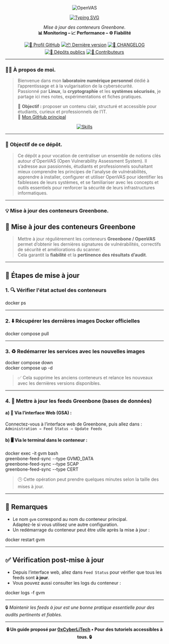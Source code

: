 <div align="center">

  ![OpenVAS](./images/OpenVAS.png)

  <a href="https://github.com/0xCyberLiTech">
    <img src="https://readme-typing-svg.herokuapp.com?font=Fira+Code&size=32&pause=1000&color=D14A4A&center=true&vCenter=true&width=650&lines=AUDIT+DE+SÉCURITÉ+AUTOMATISÉ;Identifier+•+Analyser+•+Sécuriser;OpenVAS+•+Pentesting+•+Rapports" alt="Typing SVG" />
  </a>
  
  <p align="center">
    <em>Mise à jour des conteneurs Greenbone.</em><br>
    <b>📊 Monitoring – 📈 Performance – ⚙️ Fiabilité</b>
  </p>
  
  [![🔗 Profil GitHub](https://img.shields.io/badge/Profil-GitHub-181717?logo=github&style=flat-square)](https://github.com/0xCyberLiTech)
  [![📦 Dernière version](https://img.shields.io/github/v/release/0xCyberLiTech/OpenVAS?label=version&style=flat-square&color=blue)](https://github.com/0xCyberLiTech/OpenVAS/releases/latest)
  [![📄 CHANGELOG](https://img.shields.io/badge/📄%20Changelog-OpenVAS-blue?style=flat-square)](https://github.com/0xCyberLiTech/OpenVAS/blob/main/CHANGELOG.md)
  [![📂 Dépôts publics](https://img.shields.io/badge/Dépôts-publics-blue?style=flat-square)](https://github.com/0xCyberLiTech?tab=repositories)
  [![👥 Contributeurs](https://img.shields.io/badge/👥%20Contributeurs-cliquez%20ici-007ec6?style=flat-square)](https://github.com/0xCyberLiTech/OpenVAS/graphs/contributors)

</div>

---

### 👨‍💻 **À propos de moi.**

> Bienvenue dans mon **laboratoire numérique personnel** dédié à l’apprentissage et à la vulgarisation de la cybersécurité.  
> Passionné par **Linux**, la **cryptographie** et les **systèmes sécurisés**, je partage ici mes notes, expérimentations et fiches pratiques.  
>  
> 🎯 **Objectif :** proposer un contenu clair, structuré et accessible pour étudiants, curieux et professionnels de l’IT.  
> 🔗 [Mon GitHub principal](https://github.com/0xCyberLiTech)

<p align="center">
  <a href="https://skillicons.dev">
    <img src="https://skillicons.dev/icons?i=linux,debian,bash,docker,nginx,git,vim" alt="Skills" />
  </a>
</p>

---

### 🎯 **Objectif de ce dépôt.**

> Ce dépôt a pour vocation de centraliser un ensemble de notions clés autour d'OpenVAS (Open Vulnerability Assessment System). Il s’adresse aux passionnés, étudiants et professionnels souhaitant mieux comprendre
> les principes de l'analyse de vulnérabilités, apprendre à installer, configurer et utiliser OpenVAS pour identifier les faiblesses de leurs systèmes, et se familiariser avec les concepts et outils essentiels
> pour renforcer la sécurité de leurs infrastructures informatiques.

---

### 💡 **Mise à jour des conteneurs Greenbone.**

## 🔄 Mise à jour des conteneurs Greenbone

> Mettre à jour régulièrement les conteneurs **Greenbone / OpenVAS** permet d’obtenir les dernières signatures de vulnérabilités, correctifs de sécurité et améliorations du scanner.  
> Cela garantit la **fiabilité** et la **pertinence des résultats d’audit**.

---

## 🧰 Étapes de mise à jour

### 1. 🔍 Vérifier l'état actuel des conteneurs

docker ps

---

### 2. ⬇️ Récupérer les dernières images Docker officielles

docker compose pull

---

### 3. ♻️ Redémarrer les services avec les nouvelles images

docker compose down  
docker compose up -d

> ✅ Cela supprime les anciens conteneurs et relance les nouveaux avec les dernières versions disponibles.

---

### 4. 🔄 Mettre à jour les feeds Greenbone (bases de données)

#### a) 📱 Via l’interface Web (GSA) :

Connectez-vous à l’interface web de Greenbone, puis allez dans :  
`Administration → Feed Status → Update Feeds`

#### b) 🖥️ Via le terminal dans le conteneur :

docker exec -it gvm bash  
greenbone-feed-sync --type GVMD_DATA  
greenbone-feed-sync --type SCAP  
greenbone-feed-sync --type CERT

> 🕒 Cette opération peut prendre quelques minutes selon la taille des mises à jour.

---

## 📌 Remarques

- Le nom `gvm` correspond au nom du conteneur principal.  
  Adaptez-le si vous utilisez une autre configuration.
- Un redémarrage du conteneur peut être utile après la mise à jour :

docker restart gvm

---

## ✅ Vérification post-mise à jour

- Depuis l’interface web, allez dans `Feed Status` pour vérifier que tous les feeds sont **à jour**.
- Vous pouvez aussi consulter les logs du conteneur :

docker logs -f gvm

---

🔒 *Maintenir les feeds à jour est une bonne pratique essentielle pour des audits pertinents et fiables.*

---

<p align="center">
  <b>🔒 Un guide proposé par <a href="https://github.com/0xCyberLiTech">0xCyberLiTech</a> • Pour des tutoriels accessibles à tous. 🔒</b>
</p>
